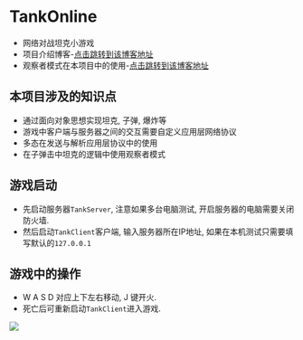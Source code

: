 # TankOnline
- 网络对战坦克小游戏
- 项目介绍博客-[点击跳转到该博客地址](https://www.cnblogs.com/tanshaoshenghao/p/10708586.html)
- 观察者模式在本项目中的使用-[点击跳转到该博客地址](https://www.cnblogs.com/tanshaoshenghao/p/10737438.html)

## 本项目涉及的知识点
- 通过面向对象思想实现坦克, 子弹, 爆炸等
- 游戏中客户端与服务器之间的交互需要自定义应用层网络协议
- 多态在发送与解析应用层协议中的使用
- 在子弹击中坦克的逻辑中使用观察者模式


## 游戏启动
- 先启动服务器`TankServer`, 注意如果多台电脑测试, 开启服务器的电脑需要关闭防火墙.
- 然后启动`TankClient`客户端, 输入服务器所在IP地址, 如果在本机测试只需要填写默认的`127.0.0.1`

## 游戏中的操作
- W A S D 对应上下左右移动, J 键开火. 
- 死亡后可重新启动`TankClient`进入游戏. 

<html>
    <img src="https://www.cnblogs.com/images/cnblogs_com/tanshaoshenghao/1426602/o_tankFight.gif"/>
</html>
